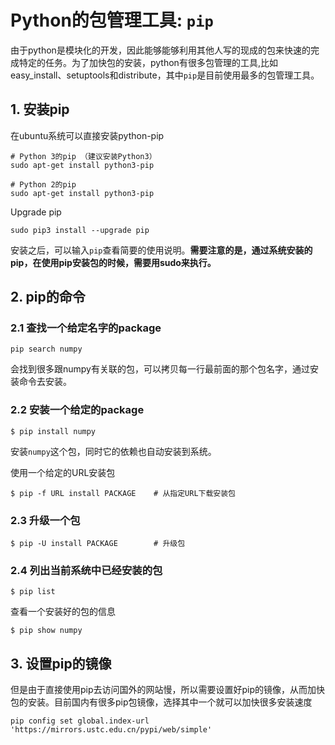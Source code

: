 # Python的包管理工具: `pip`

由于python是模块化的开发，因此能够能够利用其他人写的现成的包来快速的完成特定的任务。为了加快包的安装，python有很多包管理的工具,比如easy_install、setuptools和distribute，其中`pip`是目前使用最多的包管理工具。

## 1. 安装pip
在ubuntu系统可以直接安装python-pip

```
# Python 3的pip （建议安装Python3）
sudo apt-get install python3-pip

# Python 2的pip
sudo apt-get install python3-pip
```

Upgrade pip
```
sudo pip3 install --upgrade pip
```

安装之后，可以输入`pip`查看简要的使用说明。**需要注意的是，通过系统安装的pip，在使用pip安装包的时候，需要用sudo来执行。**


## 2. pip的命令

### 2.1 查找一个给定名字的package
```
pip search numpy
```
会找到很多跟numpy有关联的包，可以拷贝每一行最前面的那个包名字，通过安装命令去安装。


### 2.2 安装一个给定的package
```
$ pip install numpy
```
安装`numpy`这个包，同时它的依赖也自动安装到系统。

使用一个给定的URL安装包
```
$ pip -f URL install PACKAGE    # 从指定URL下载安装包
```


### 2.3 升级一个包
```
$ pip -U install PACKAGE        # 升级包
```

### 2.4 列出当前系统中已经安装的包
```
$ pip list
```

查看一个安装好的包的信息
```
$ pip show numpy
```


## 3. 设置pip的镜像
但是由于直接使用pip去访问国外的网站慢，所以需要设置好pip的镜像，从而加快包的安装。目前国内有很多pip包镜像，选择其中一个就可以加快很多安装速度

```
pip config set global.index-url 'https://mirrors.ustc.edu.cn/pypi/web/simple'
```